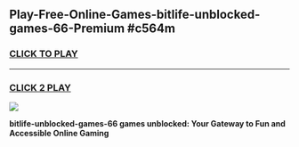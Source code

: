 
## Play-Free-Online-Games-bitlife-unblocked-games-66-Premium #c564m
<h3>
<a href="https://premium.freeplayer.one?title=bitlife-unblocked-games-66&ref=8M">CLICK TO PLAY</a></h3>
<hr>

<h3>
<a href="https://premium.freeplayer.one?title=bitlife-unblocked-games-66&ref=8M">CLICK 2 PLAY</a>
  
</h3>

<a href="https://premium.freeplayer.one?title=bitlife-unblocked-games-66&ref=8M"><img src="https://clearcache.store/games.png"></a>


**bitlife-unblocked-games-66 games unblocked: Your Gateway to Fun and Accessible Online Gaming**
